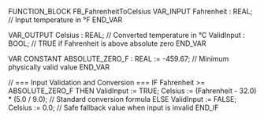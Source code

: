 FUNCTION_BLOCK FB_FahrenheitToCelsius
VAR_INPUT
    Fahrenheit : REAL; // Input temperature in °F
END_VAR

VAR_OUTPUT
    Celsius    : REAL; // Converted temperature in °C
    ValidInput : BOOL; // TRUE if Fahrenheit is above absolute zero
END_VAR

VAR CONSTANT
    ABSOLUTE_ZERO_F : REAL := -459.67; // Minimum physically valid value
END_VAR

// === Input Validation and Conversion ===
IF Fahrenheit >= ABSOLUTE_ZERO_F THEN
    ValidInput := TRUE;
    Celsius := (Fahrenheit - 32.0) * (5.0 / 9.0); // Standard conversion formula
ELSE
    ValidInput := FALSE;
    Celsius := 0.0; // Safe fallback value when input is invalid
END_IF
